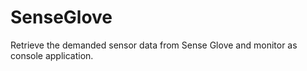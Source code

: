 # SenseGlove

Retrieve the demanded sensor data from Sense Glove and monitor as console application.
